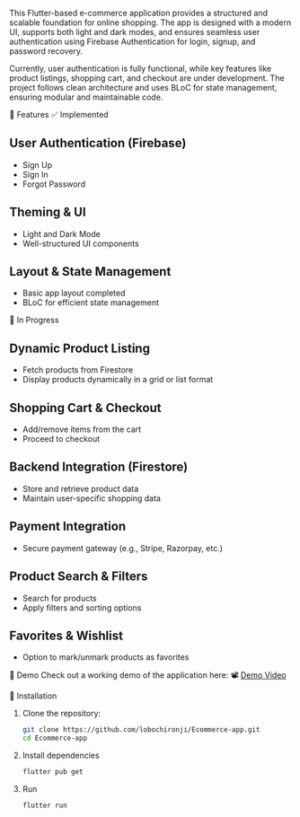 This Flutter-based e-commerce application provides a structured and scalable foundation for online shopping. The app is designed with a modern UI, supports both light and dark modes, and ensures seamless user authentication using Firebase Authentication for login, signup, and password recovery.

Currently, user authentication is fully functional, while key features like product listings, shopping cart, and checkout are under development. The project follows clean architecture and uses BLoC for state management, ensuring modular and maintainable code.



📌 Features
✅ Implemented
 ## User Authentication (Firebase)
  - Sign Up
  - Sign In
  - Forgot Password
 ## Theming & UI
  - Light and Dark Mode
  - Well-structured UI components
 ## Layout & State Management
  - Basic app layout completed
  - BLoC for efficient state management

🚧 In Progress
 ## Dynamic Product Listing
  - Fetch products from Firestore
  - Display products dynamically in a grid or list format
##  Shopping Cart & Checkout
  - Add/remove items from the cart
  - Proceed to checkout
 ## Backend Integration (Firestore)
  - Store and retrieve product data
  - Maintain user-specific shopping data
 ## Payment Integration
  - Secure payment gateway (e.g., Stripe, Razorpay, etc.)
 ## Product Search & Filters
  - Search for products
  - Apply filters and sorting options
 ## Favorites & Wishlist
  - Option to mark/unmark products as favorites

🎥 Demo
Check out a working demo of the application here:
📽️ [Demo Video](https://drive.google.com/file/d/1kGh79ZMCFlTI7X76NZmSqO8gzigRWnt3/view?usp=drive_link)

🚀 Installation 

1. Clone the repository:  
   ```sh
   git clone https://github.com/lobochironji/Ecommerce-app.git
   cd Ecommerce-app
2. Install dependencies
   ``` sh
   flutter pub get 
3. Run
   ```sh
   flutter run 

